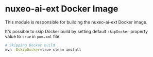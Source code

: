 # nuxeo-ai-ext Docker Image

This module is responsible for building the nuxeo-ai-ext Docker image.


It's possible to skip Docker build by setting default `skipDocker` property value to `true` in `pom.xml` file.

```bash
# Skipping Docker build
mvn -DskipDocker=true clean install
```
